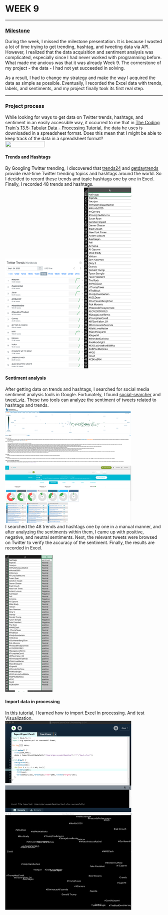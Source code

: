 # WEEK 9
***
### [Milestone](https://github.com/GarveyMak123/Slave-to-the-Algorithm/blob/master/week%209/Milestone.xlsx)
During the week, I missed the milestone presentation. It is because I wasted a lot of time trying to get trending, hashtag, and tweeting data via API. However, I realized that the data acquisition and sentiment analysis was complicated, especially since I had never worked with programming before. What made me anxious was that it was already Week 9. The cornerstone of my project - the data - I had not yet succeeded in solving. 

As a result, I had to change my strategy and make the way I acquired the data as simple as possible. Eventually, I recorded the Excel data with trends, labels, and sentiments, and my project finally took its first real step.
***
### Project process

While looking for ways to get data on Twitter trends, hashtags, and sentiment in an easily accessible way, it occurred to me that in [The Coding Train's 13.5: Tabular Data - Processing Tutorial](https://www.youtube.com/watch?v=woaR-CJEwqc), the data he uses is downloaded in a spreadsheet format. Does this mean that I might be able to keep track of the data in a spreadsheet format?<br>
<img src="https://github.com/GarveyMak123/Slave-to-the-Algorithm/blob/master/week%209/The%20Coding%20Train.png" width="50%" height="50%">

#### Trends and Hashtags
By Googling Twitter trending, I discovered that [trends24](https://trends24.in/) and [getdaytrends](https://getdaytrends.com/2020-09-24/12/) provide real-time Twitter trending topics and hashtags around the world. So I decided to record these trends and topic hashtags one by one in Excel. Finally, I recorded 48 trends and hashtags.<br>
<img src="https://github.com/GarveyMak123/Slave-to-the-Algorithm/blob/master/week%209/trend.png" width="50%" height="50%"><img src="https://github.com/GarveyMak123/Slave-to-the-Algorithm/blob/master/week%209/trend%26hashtags.png" width="30%" height="30%">

#### Sentiment analysis

After getting data on trends and hashtags, I searched for social media sentiment analysis tools in Google. Fortunately, I found [social-searcher](https://www.social-searcher.com/) and [tweet_viz](https://www.csc2.ncsu.edu/faculty/healey/tweet_viz/tweet_app/). These two tools can analyze the sentiment of tweets related to hashtags and trends.<br>
<img src="https://github.com/GarveyMak123/Slave-to-the-Algorithm/blob/master/week%209/tweet_viz.png" width="80%" height="80%"><img src="https://github.com/GarveyMak123/Slave-to-the-Algorithm/blob/master/week%209/social-searcher.png" width="80%" height="80%"><br>
I searched the 48 trends and hashtags one by one in a manual manner, and after analyzing the sentiments within them, I came up with positive, negative, and neutral sentiments. Next, the relevant tweets were browsed on Twitter to verify the accuracy of the sentiment. Finally, the results are recorded in Excel.

<img src="https://github.com/GarveyMak123/Slave-to-the-Algorithm/blob/master/week%209/emotion.png" width="30%" height="30%">

#### Import data in processing
[In this tutorial](https://conorblack.wordpress.com/2014/03/23/export-import-processing-excel-xlsx/), I learned how to import Excel in processing. And test Visualization.<br>
<img src="https://github.com/GarveyMak123/Slave-to-the-Algorithm/blob/master/week%209/import1.png" width="80%" height="80%"><img src="https://github.com/GarveyMak123/Slave-to-the-Algorithm/blob/master/week%209/import2.png" width="80%" height="80%"><br>
